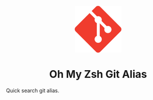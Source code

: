 <p align="center">
  <img src="assets/icon.png" height="128">
  <h1 align="center">Oh My Zsh Git Alias</h1>
</p>


Quick search git alias.